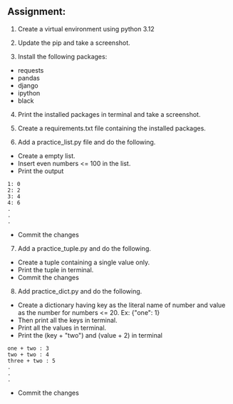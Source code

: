 
## Assignment:

1. Create a virtual environment using python 3.12

2. Update the pip and take a screenshot.

3. Install the following packages:
- requests
- pandas
- django
- ipython
- black

4. Print the installed packages in terminal and take a screenshot.

5. Create a requirements.txt file containing the installed packages.

6. Add a practice_list.py file and do the following.
- Create a empty list.
- Insert even numbers <= 100 in the list.
- Print the output
```
1: 0
2: 2
3: 4
4: 6
.
.
.
```

- Commit the changes

7. Add a practice_tuple.py and do the following.
- Create a tuple containing a single value only.
- Print the tuple in terminal.
- Commit the changes

8. Add practice_dict.py and do the following.
- Create a dictionary having key as the literal name of number and value as the number for numbers <= 20. Ex: {"one": 1}
- Then print all the keys in terminal.
- Print all the values in terminal.
- Print the (key + "two") and (value + 2)  in terminal
```
one + two : 3
two + two : 4
three + two : 5
.
.
.
```
- Commit the changes
